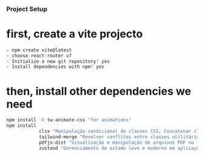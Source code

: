 ### Project Setup

# first, create a vite projecto
```bash
- npm create vite@latest
- choose react-router v7
- Initialize a new git repository? yes
- Install dependencies with npm? yes
```
# then, install other dependencies we need
```bash
npm install -D tw-animate-css "for animations"
npm install 
            clsx "Manipulação condicional de classes CSS, Concatenar classes de forma limpa, evitando múltiplos if ou template literals bagunçados."
            tailwind-merge "Resolver conflitos entre classes utilitárias do Tailwind CSS."
            pdfjs-dist "Visualização e manipulação de arquivos PDF no frontend."
            zustand "Gerenciamento de estado leve e moderno em aplicações React."
```
